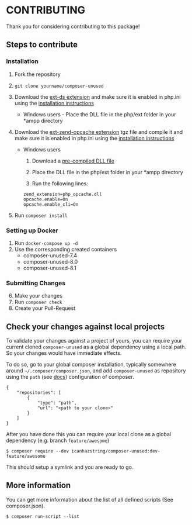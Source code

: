 # CONTRIBUTING

Thank you for considering contributing to this package!

## Steps to contribute

### Installation

1. Fork the repository
2. `git clone yourname/composer-unused`
3. Download the [ext-ds extension](https://pecl.php.net/package/ds/) and make sure it is enabled in php.ini using the [installation instructions](https://github.com/php-ds/ext-ds)
    
   - Windows users - Place the DLL file in the php/ext folder in your *ampp directory

4. Download the [ext-zend-opcache extension](https://pecl.php.net/package/ZendOpcache) tgz file and compile it and make sure it is enabled in php.ini using the [installation instructions](https://github.com/zendtech/ZendOptimizerPlus)
    
    - Windows users

        1. Download a [pre-compiled DLL file](https://windows.php.net/downloads/pecl/releases/opcache/) 

        2. Place the DLL file in the php/ext folder in your *ampp directory
        
        3. Run the following lines:
        ```
        zend_extension=php_opcache.dll
        opcache.enable=On
        opcache.enable_cli=On
        ```
5. Run `composer install`

### Setting up Docker

1. Run `docker-compose up -d`
2. Use the corresponding created containers
    - composer-unused-7.4
    - composer-unused-8.0
    - composer-unused-8.1

### Submitting Changes

6. Make your changes
7. Run `composer check`
8. Create your Pull-Request

## Check your changes against local projects

To validate your changes against a project of yours, you can require your current cloned `composer-unused`
as a global dependency using a local path. So your changes would have immediate effects.

To do so, go to your global composer installation, typically somewhere around `~/.composer/composer.json`, and add
`composer-unused` as repository using the `path` (see [docs](https://getcomposer.org/doc/05-repositories.md#path)) 
configuration of composer.

    {
        "repositories": [
            {
                "type": "path",
                "url": "<path to your clone>"
            }
        ]
    }
    
After you have done this you can require your local clone as a global dependency (e.g. branch `feature/awesome`)

    $ composer require --dev icanhazstring/composer-unused:dev-feature/awesome
    
This should setup a symlink and you are ready to go. 

## More information

You can get more information about the list of all defined scripts (See composer.json).

    $ composer run-script --list
